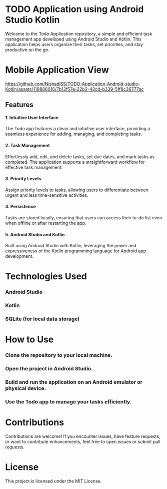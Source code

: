 # TODO Application using Android Studio Kotlin

Welcome to the Todo Application repository, a simple and efficient task management app developed using Android Studio and Kotlin. This application helps users organize their tasks, set priorities, and stay productive on the go.

# Mobile Application View
https://github.com/NishadiSS/TODO-Application-Android-studio-Kotlin/assets/119886016/7b12f57e-22b2-42cd-b339-5ff8c36777ac

## Features
#### 1. Intuitive User Interface
The Todo app features a clean and intuitive user interface, providing a seamless experience for adding, managing, and completing tasks.

#### 2. Task Management
Effortlessly add, edit, and delete tasks, set due dates, and mark tasks as completed. The application supports a straightforward workflow for effective task management.

#### 3. Priority Levels
Assign priority levels to tasks, allowing users to differentiate between urgent and less time-sensitive activities.

#### 4. Persistence
Tasks are stored locally, ensuring that users can access their to-do list even when offline or after restarting the app.

#### 5. Android Studio and Kotlin
Built using Android Studio with Kotlin, leveraging the power and expressiveness of the Kotlin programming language for Android app development.

# Technologies Used
### Android Studio
### Kotlin
### SQLite (for local data storage)

# How to Use
### Clone the repository to your local machine.
### Open the project in Android Studio.
### Build and run the application on an Android emulator or physical device.
### Use the Todo app to manage your tasks efficiently.

# Contributions
Contributions are welcome! If you encounter issues, have feature requests, or want to contribute enhancements, feel free to open issues or submit pull requests.

# License
This project is licensed under the MIT License.
